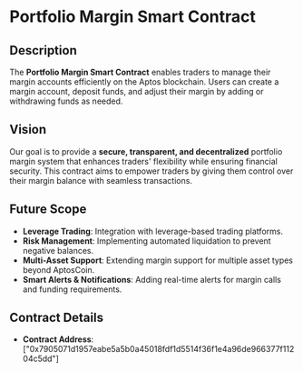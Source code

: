 # Portfolio Margin Smart Contract

## Description
The **Portfolio Margin Smart Contract** enables traders to manage their margin accounts efficiently on the Aptos blockchain. Users can create a margin account, deposit funds, and adjust their margin by adding or withdrawing funds as needed.

## Vision
Our goal is to provide a **secure, transparent, and decentralized** portfolio margin system that enhances traders' flexibility while ensuring financial security. This contract aims to empower traders by giving them control over their margin balance with seamless transactions.

## Future Scope
- **Leverage Trading**: Integration with leverage-based trading platforms.
- **Risk Management**: Implementing automated liquidation to prevent negative balances.
- **Multi-Asset Support**: Extending margin support for multiple asset types beyond AptosCoin.
- **Smart Alerts & Notifications**: Adding real-time alerts for margin calls and funding requirements.

## Contract Details
- **Contract Address**: ["0x7905071d1957eabe5a5b0a45018fdf1d5514f36f1e4a96de966377f11204c5dd"]

